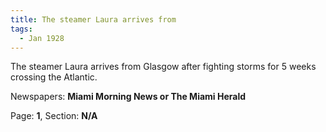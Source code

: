 ```yaml
---  
title: The steamer Laura arrives from  
tags:  
  - Jan 1928  
---  
```

  
The steamer Laura arrives from Glasgow after fighting storms for 5 weeks crossing the Atlantic.  
  
Newspapers: **Miami Morning News or The Miami Herald**  
  
Page: **1**, Section: **N/A** 
